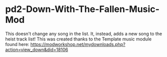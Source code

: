 # pd2-Down-With-The-Fallen-Music-Mod
This doesn't change any song in the list. It, instead, adds a new song to the heist track list!
This was created thanks to the Template music module found here: https://modworkshop.net/mydownloads.php?action=view_down&did=18106
